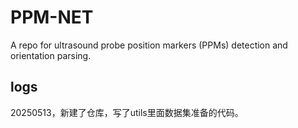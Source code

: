 # PPM-NET
A repo for ultrasound probe position markers (PPMs) detection and orientation parsing.

## logs

20250513，新建了仓库，写了utils里面数据集准备的代码。
